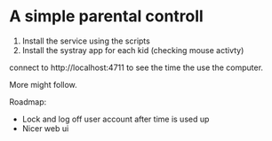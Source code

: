 # A simple parental controll

1. Install the service using the scripts
2. Install the systray app for each kid (checking mouse activty)

connect to http://localhost:4711 to see the time the use the computer.

More might follow.

Roadmap:

- Lock and log off user account after time is used up
- Nicer web ui
